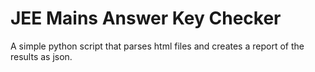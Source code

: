 # JEE Mains Answer Key Checker

A simple python script that parses html files and creates a report of the results as json.


